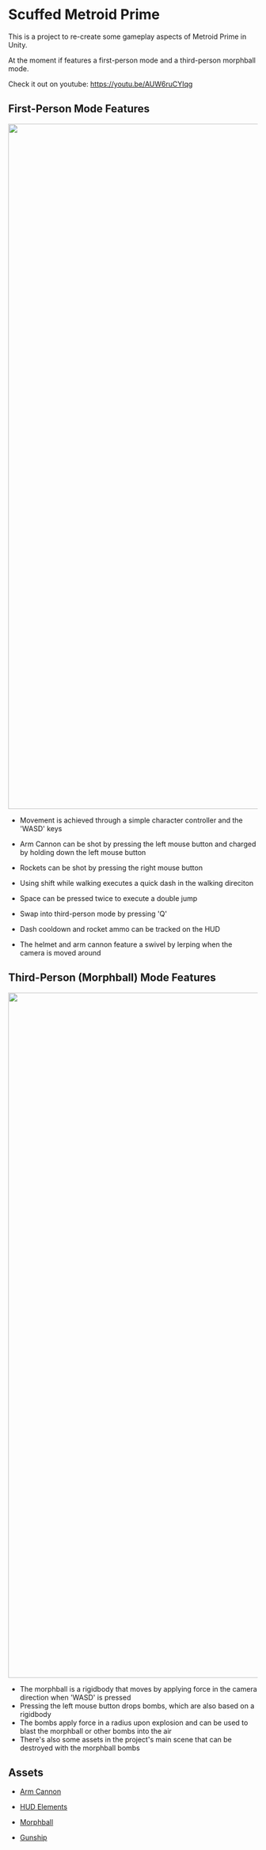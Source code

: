 # Scuffed Metroid Prime
 
 This is a project to re-create some gameplay aspects of Metroid Prime in Unity.
 
 At the moment if features a first-person mode and a third-person morphball mode.
 
 Check it out on youtube: https://youtu.be/AUW6ruCYIqg
 
  ## First-Person Mode Features
<p align="center">
<img src="https://i.imgur.com/zZkSNYv.png" width="1385">
</p>
 
 - Movement is achieved through a simple character controller and the 'WASD' keys
 - Arm Cannon can be shot by pressing the left mouse button and charged by holding down the left mouse button
 - Rockets can be shot by pressing the right mouse button
 - Using shift while walking executes a quick dash in the walking direciton
 - Space can be pressed twice to execute a double jump
 - Swap into third-person mode by pressing 'Q'
 
 - Dash cooldown and rocket ammo can be tracked on the HUD
 
 - The helmet and arm cannon feature a swivel by lerping when the camera is moved around
 
 ## Third-Person (Morphball) Mode Features
 
 <p align="center">
<img src="https://i.imgur.com/OriCeaP.png" width="1385">
</p>

- The morphball is a rigidbody that moves by applying force in the camera direction when 'WASD' is pressed
- Pressing the left mouse button drops bombs, which are also based on a rigidbody
- The bombs apply force in a radius upon explosion and can be used to blast the morphball or other bombs into the air
- There's also some assets in the project's main scene that can be destroyed with the morphball bombs

## Assets
- <a href="https://sketchfab.com/3d-models/samus-25cdda3ea14f42ce86b4dd089bd417ce">Arm Cannon</a>

- <a href="https://www.instagram.com/vitorm.95/">HUD Elements</a>

- <a href="https://sketchfab.com/3d-models/metroid-morphball-d2cdb2cf0bff4ffb924dd9d8a4c5746e">Morphball</a>

- <a href="https://sketchfab.com/3d-models/gunship-metroid-f098be8ed060432b86bc36a7dd64887b">Gunship</a>





